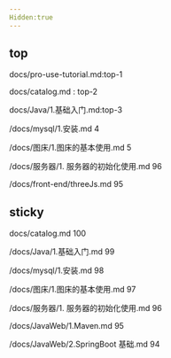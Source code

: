 ```yaml
---
Hidden:true
---
```


## top

docs/pro-use-tutorial.md:top-1

docs/catalog.md : top-2

docs/Java/1.基础入门.md:top-3

/docs/mysql/1.安装.md 4

/docs/图床/1.图床的基本使用.md 5

/docs/服务器/1. 服务器的初始化使用.md 96

/docs/front-end/threeJs.md 95

## sticky

docs/catalog.md 100

/docs/Java/1.基础入门.md 99

/docs/mysql/1.安装.md 98

/docs/图床/1.图床的基本使用.md 97

/docs/服务器/1. 服务器的初始化使用.md 96

/docs/JavaWeb/1.Maven.md 95

/docs/JavaWeb/2.SpringBoot 基础.md 94
